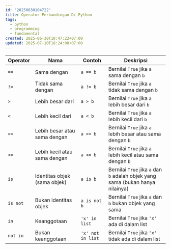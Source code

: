 ```yaml
---
id: '20250630104722'
title: Operator Perbandingan Di Python
tags:
  - python
  - programming
  - fundamental
created: 2025-06-30T10:47:22+07:00
updated: 2025-07-10T18:24:08+07:00
---
```


| Operator | Nama                         | Contoh            | Deskripsi                                                                      |
| -------- | ---------------------------- | ----------------- | ------------------------------------------------------------------------------ |
| `==`     | Sama dengan                  | `a == b`          | Bernilai `True` jika `a` sama dengan `b`                                       |
| `!=`     | Tidak sama dengan            | `a != b`          | Bernilai `True` jika `a` tidak sama dengan `b`                                 |
| `>`      | Lebih besar dari             | `a > b`           | Bernilai `True` jika `a` lebih besar dari `b`                                  |
| `<`      | Lebih kecil dari             | `a < b`           | Bernilai `True` jika `a` lebih kecil dari `b`                                  |
| `>=`     | Lebih besar atau sama dengan | `a >= b`          | Bernilai `True` jika `a` lebih besar atau sama dengan `b`                      |
| `<=`     | Lebih kecil atau sama dengan | `a <= b`          | Bernilai `True` jika `a` lebih kecil atau sama dengan `b`                      |
| `is`     | Identitas objek (sama objek) | `a is b`          | Bernilai `True` jika `a` dan `b` adalah objek yang sama (bukan hanya nilainya) |
| `is not` | Bukan identitas objek        | `a is not b`      | Bernilai `True` jika `a` dan `b` bukan objek yang sama                         |
| `in`     | Keanggotaan                  | `'x' in list`     | Bernilai `True` jika `'x'` ada di dalam list                                   |
| `not in` | Bukan keanggotaan            | `'x' not in list` | Bernilai `True` jika `'x'` tidak ada di dalam list                             |
